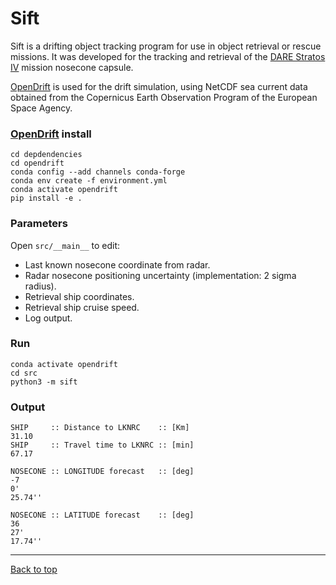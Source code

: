 # Sift

Sift is a drifting object tracking program 
for use in object retrieval or rescue missions.
It was developed for the tracking and retrieval 
of the [DARE Stratos IV](https://dare.tudelft.nl/stratos4/) 
mission nosecone capsule.

[OpenDrift](https://opendrift.github.io/index.html) is used for the drift simulation,
using NetCDF sea current data obtained from the 
Copernicus Earth Observation Program of the 
European Space Agency.

### [OpenDrift](https://opendrift.github.io/index.html) install

    cd depdendencies
    cd opendrift
    conda config --add channels conda-forge
    conda env create -f environment.yml
    conda activate opendrift
    pip install -e .

### Parameters
Open `src/__main__` to edit:
- Last known nosecone coordinate from radar.
- Radar nosecone positioning uncertainty (implementation: 2 sigma radius).
- Retrieval ship coordinates.
- Retrieval ship cruise speed.
- Log output.

### Run
    conda activate opendrift
    cd src
    python3 -m sift
  
### Output

    SHIP     :: Distance to LKNRC    :: [Km]
    31.10
    SHIP     :: Travel time to LKNRC :: [min]
    67.17

    NOSECONE :: LONGITUDE forecast   :: [deg]
    -7
    0'
    25.74''

    NOSECONE :: LATITUDE forecast    :: [deg]
    36
    27'
    17.74''
---
[Back to top](#dare-stratos-iv-retrieval-nosecone-drift-simulation)
